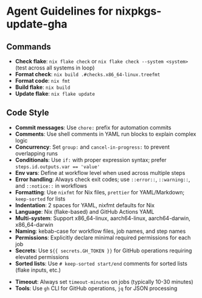 # Agent Guidelines for nixpkgs-update-gha

## Commands

- **Check flake**: `nix flake check` or `nix flake check --system <system>` (test across all systems in loop)
- **Format check**: `nix build .#checks.x86_64-linux.treefmt`
- **Format code**: `nix fmt`
- **Build flake**: `nix build`
- **Update flake**: `nix flake update`

## Code Style

- **Commit messages**: Use `chore:` prefix for automation commits
- **Comments**: Use shell comments in YAML run blocks to explain complex logic
- **Concurrency**: Set `group:` and `cancel-in-progress:` to prevent overlapping runs
- **Conditionals**: Use `if:` with proper expression syntax; prefer `steps.id.outputs.var == 'value'`
- **Env vars**: Define at workflow level when used across multiple steps
- **Error handling**: Always check exit codes; use `::error::`, `::warning::`, and `::notice::` in workflows
- **Formatting**: Use `nixfmt` for Nix files, `prettier` for YAML/Markdown; `keep-sorted` for lists
- **Indentation**: 2 spaces for YAML, nixfmt defaults for Nix
- **Language**: Nix (flake-based) and GitHub Actions YAML
- **Multi-system**: Support x86_64-linux, aarch64-linux, aarch64-darwin, x86_64-darwin
- **Naming**: kebab-case for workflow files, job names, and step names
- **Permissions**: Explicitly declare minimal required permissions for each job
- **Secrets**: Use `${{ secrets.GH_TOKEN }}` for GitHub operations requiring elevated permissions
- **Sorted lists**: Use `# keep-sorted start/end` comments for sorted lists (flake inputs, etc.)
<!-- keep-sorted end -->
- **Timeout**: Always set `timeout-minutes` on jobs (typically 10-30 minutes)
- **Tools**: Use `gh` CLI for GitHub operations, `jq` for JSON processing
